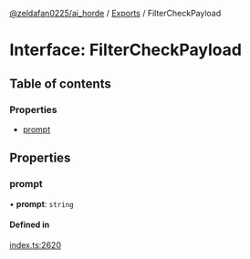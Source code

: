 [@zeldafan0225/ai_horde](../README.md) / [Exports](../modules.md) / FilterCheckPayload

# Interface: FilterCheckPayload

## Table of contents

### Properties

- [prompt](FilterCheckPayload.md#prompt)

## Properties

### prompt

• **prompt**: `string`

#### Defined in

[index.ts:2620](https://github.com/ZeldaFan0225/ai_horde/blob/4b01aad/index.ts#L2620)

